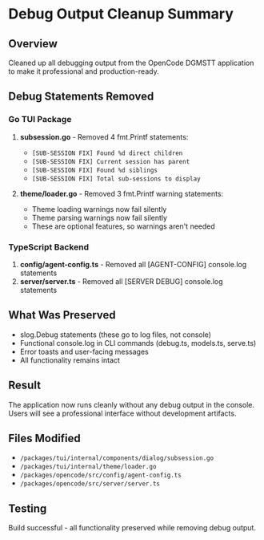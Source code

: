 # Debug Output Cleanup Summary

## Overview

Cleaned up all debugging output from the OpenCode DGMSTT application to make it professional and production-ready.

## Debug Statements Removed

### Go TUI Package

1. **subsession.go** - Removed 4 fmt.Printf statements:

   - `[SUB-SESSION FIX] Found %d direct children`
   - `[SUB-SESSION FIX] Current session has parent`
   - `[SUB-SESSION FIX] Found %d siblings`
   - `[SUB-SESSION FIX] Total sub-sessions to display`

2. **theme/loader.go** - Removed 3 fmt.Printf warning statements:
   - Theme loading warnings now fail silently
   - Theme parsing warnings now fail silently
   - These are optional features, so warnings aren't needed

### TypeScript Backend

1. **config/agent-config.ts** - Removed all [AGENT-CONFIG] console.log statements
2. **server/server.ts** - Removed all [SERVER DEBUG] console.log statements

## What Was Preserved

- slog.Debug statements (these go to log files, not console)
- Functional console.log in CLI commands (debug.ts, models.ts, serve.ts)
- Error toasts and user-facing messages
- All functionality remains intact

## Result

The application now runs cleanly without any debug output in the console. Users will see a professional interface without development artifacts.

## Files Modified

- `/packages/tui/internal/components/dialog/subsession.go`
- `/packages/tui/internal/theme/loader.go`
- `/packages/opencode/src/config/agent-config.ts`
- `/packages/opencode/src/server/server.ts`

## Testing

Build successful - all functionality preserved while removing debug output.
